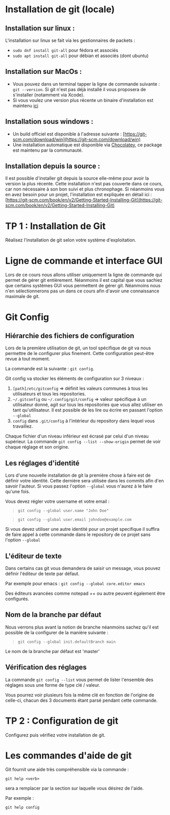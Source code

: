 # Installation de git (locale)

## Installation sur linux :

L'installation sur linux se fait via les gestionnaires de packets :

* `sudo dnf install git-all` pour fédora et associés
* `sudo apt install git-all` pour débian et associés (dont ubuntu)

## Installation sur MacOs :

* Vous pouvez dans un terminal tapper la ligne de commande suivante : `git --version`. Si git n'est pas déjà installé il vous proposera de s'installer (notamment via Xcode).
* Si vous voulez une version plus récente un binaire d'installation est maintenu [ici](https://git-scm.com/download/mac)

## Installation sous windows : 

* Un build officiel est disponible à l'adresse suivante : [https://git-scm.com/download/win](https://git-scm.com/download/win)
* Une installation automatique est disponible via [Chocolatey](https://chocolatey.org/packages/git), ce package est maintenu par la communauté.

## Installation depuis la source :

Il est possible d'installer git depuis la source elle-même pour avoir la version la plus récente. Cette installation n'est pas couverte dans ce cours, car non nécessaire à son bon suivi et plus chronophage. 
Si néanmoins vous en avez besoin pour un projet, l'installation est expliquée en détail ici : [https://git-scm.com/book/en/v2/Getting-Started-Installing-Git](https://git-scm.com/book/en/v2/Getting-Started-Installing-Git)

# TP 1 : Installation de Git

Réalisez l'installation de git selon votre système d'exploitation.

# Ligne de commande et interface GUI

Lors de ce cours nous allons utiliser uniquement la ligne de commande qui permet de gérer git entièrement. Néanmoins il est capital que vous sachiez que certains systèmes GUI vous permettent de gérer git. Néanmoins nous n'en sélectionnerons pas un dans ce cours afin d'avoir une connaissance maximale de git. 

# Git Config

## Hiérarchie des fichiers de configuration

Lors de la première utilisation de git, un tool spécifique de git va nous permettre de le configurer plus finement. Cette configuration peut-être revue à tout moment. 

La commande est la suivante : `git config`.

Git config va stocker les éléments de configuration sur 3 niveaux : 

1) `[path]/etc/gitconfig` => définit les valeurs communes à tous les utilisateurs et tous les repositories.
2) `~/.gitconfig` ou `~/.config/git/config` => valeur spécifique à un utilisateur donné, agit sur tous les repositories que vous allez utiliser en tant qu'utilisateur. Il est possible de les lire ou écrire en passant l'option `--global`
3) `config` dans `.git/config` à l'intérieur du repository dans lequel vous travaillez. 

Chaque fichier d'un niveau inférieur est écrasé par celui d'un niveau supérieur. La commande `git config --list --show-origin` permet de voir chaque réglage et son origine.

## Les réglages d'identité

Lors d'une nouvelle installation de git la première chose à faire est de définir votre identité. Cette dernière sera utilisée dans les commits afin d'en savoir l'auteur. Si vous passez l'option `--global` vous n'aurez à le faire qu'une fois. 

Vous devez régler votre username et votre email : 

> `git config --global user.name "John Doe"`
 
> `git config --global user.email johndoe@example.com`

Si vous devez utiliser une autre identité pour un projet specifique il suffira de faire appel à cette commande dans le repository de ce projet sans l'option `--global`

## L'éditeur de texte

Dans certains cas git vous demandera de saisir un message, vous pouvez définir l'éditeur de texte par défaut. 

Par exemple pour emacs : `git config --global core.editor emacs`

Des éditeurs avancées comme notepad ++ ou autre peuvent également être configurés. 

## Nom de la branche par défaut

Nous verrons plus avant la notion de branche néanmoins sachez qu'il est possible de la configurer de la manière suivante : 

> `git config --global init.defaultBranch main`

Le nom de la branche par défaut est 'master'

## Vérification des réglages 

La commande `git config --list` vous permet de lister l'ensemble des réglages sous une forme de type clé / valeur. 

Vous pourrez voir plusieurs fois la même clé en fonction de l'origine de celle-ci, chacun des 3 documents étant parsé pendant cette commande.

# TP 2 : Configuration de git

Configurez puis vérifiez votre installation de git. 

# Les commandes d'aide de git

Git fournit une aide très compréhensible via la commande : 

`git help <verb>`

<verb> sera a remplacer par la section sur laquelle vous désirez de l'aide.
 
Par exemple :
 
`git help config`
